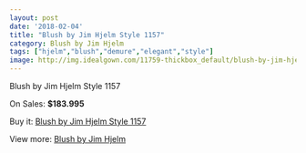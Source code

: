 ```yaml
---
layout: post
date: '2018-02-04'
title: "Blush by Jim Hjelm Style 1157"
category: Blush by Jim Hjelm
tags: ["hjelm","blush","demure","elegant","style"]
image: http://img.idealgown.com/11759-thickbox_default/blush-by-jim-hjelm-style-1157.jpg
---
```

Blush by Jim Hjelm Style 1157

On Sales: **$183.995**
<a href="https://www.idealgown.com/en/blush-by-jim-hjelm/4775-blush-by-jim-hjelm-style-1157.html"><amp-img layout="responsive" width="600" height="600" src="//img.idealgown.com/11759-thickbox_default/blush-by-jim-hjelm-style-1157.jpg" alt="Blush by Jim Hjelm Style 1157 0" /></a>
<a href="https://www.idealgown.com/en/blush-by-jim-hjelm/4775-blush-by-jim-hjelm-style-1157.html"><amp-img layout="responsive" width="600" height="600" src="//img.idealgown.com/11762-thickbox_default/blush-by-jim-hjelm-style-1157.jpg" alt="Blush by Jim Hjelm Style 1157 1" /></a>
<a href="https://www.idealgown.com/en/blush-by-jim-hjelm/4775-blush-by-jim-hjelm-style-1157.html"><amp-img layout="responsive" width="600" height="600" src="//img.idealgown.com/11761-thickbox_default/blush-by-jim-hjelm-style-1157.jpg" alt="Blush by Jim Hjelm Style 1157 2" /></a>
<a href="https://www.idealgown.com/en/blush-by-jim-hjelm/4775-blush-by-jim-hjelm-style-1157.html"><amp-img layout="responsive" width="600" height="600" src="//img.idealgown.com/11760-thickbox_default/blush-by-jim-hjelm-style-1157.jpg" alt="Blush by Jim Hjelm Style 1157 3" /></a>

Buy it: [Blush by Jim Hjelm Style 1157](https://www.idealgown.com/en/blush-by-jim-hjelm/4775-blush-by-jim-hjelm-style-1157.html "Blush by Jim Hjelm Style 1157")

View more: [Blush by Jim Hjelm](https://www.idealgown.com/en/58-blush-by-jim-hjelm "Blush by Jim Hjelm")